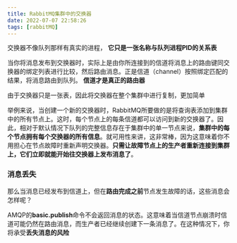 ```yaml
---
title: RabbitMQ集群中的交换器
date: 2022-07-07 22:58:26
tags: [rabbitMQ]
---
```


交换器不像队列那样有真实的进程， **它只是一张名称与队列进程PID的关系表**

当你将消息发布到交换器时，实际上是由你所连接到的信道将消息上的路由键同交换器的绑定列表进行比较，然后路由消息。正是信道（channel）按照绑定匹配的结果，将消息路由到队列。 **信道才是真正的路由器**

由于交换器只是一张表，因此将交换器在整个集群中进行复制，更加简单

举例来说，当创建一个新的交换器时，RabbitMQ所要做的是将查询表添加到集群中的所有节点上。这时，每个节点上的每条信道都可以访问到新的交换器了。因此，相对于默认情况下队列的完整信息存在于集群中的单一节点来说，**集群中的每个节点拥有每个交换器的所有信息**。就可用性来讲，这非常棒，因为这意味着你不用担心在节点故障时重新声明交换器。**只需让故障节点上的生产者重新连接到集群上，它们立即就能开始往交换器上发布消息了**。

### 消息丢失

那么当消息已经发布到信道上，但在**路由完成之前**节点发生故障的话，这些消息会怎样呢？

AMQP的**basic.publish**命令不会返回消息的状态。这意味着当信道节点崩溃时信道可能仍然在路由消息，而生产者已经继续创建下一条消息了。在这种情况下，你将承受**丢失消息的风险**